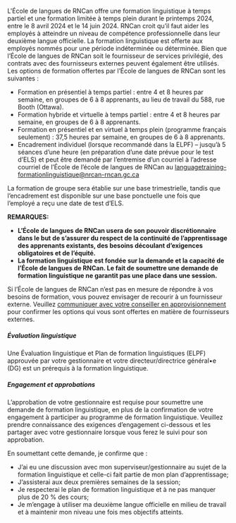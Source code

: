 ﻿L'École de langues de RNCan offre une formation linguistique à temps partiel et une formation limitée à temps plein durant le printemps 2024, entre le 8 avril 2024 et le 14 juin 2024.
RNCan croit qu’il faut aider les employés à atteindre un niveau de compétence professionnelle dans leur deuxième langue officielle. La formation linguistique est offerte aux employés nommés pour une période indéterminée ou déterminée. Bien que l’École de langues de RNCan soit le fournisseur de services privilégié, des contrats avec des fournisseurs externes peuvent également être utilisés.
Les options de formation offertes par l’École de langues de RNCan sont les suivantes :
- Formation en présentiel à temps partiel : entre 4 et 8 heures par semaine, en groupes de 6 à 8 apprenants, au lieu de travail du 588, rue Booth (Ottawa).
- Formation hybride et virtuelle à temps partiel : entre 4 et 8 heures par semaine, en groupes de 6 à 8 apprenants.
- Formation en présentiel et en virtuel à temps plein (programme français seulement) : 37,5 heures par semaine, en groupes de 6 à 8 apprenants.
- Encadrement individuel (lorsque recommandé dans la ELPF) – jusqu’à 5 séances d’une heure (en préparation d’une date prévue pour le test d’ELS) et peut être demandé par l’entremise d’un courriel à l’adresse courriel de l’École de l’école de langues de RNCan au [languagetraining-formationlinguistique@nrcan-rncan.gc.ca](mailto:languagetraining-formationlinguistique@nrcan-rncan.gc.ca)

La formation de groupe sera établie sur une base trimestrielle, tandis que l’encadrement est disponible sur une base ponctuelle une fois que l’employé a reçu une date de test d’ELS.

**REMARQUES:**
- **L’École de langues de RNCan usera de son pouvoir discrétionnaire dans le but de s’assurer du respect de la continuité de l’apprentissage des apprenants existants, des besoins découlant d’exigences obligatoires et de l’équité.**
- **La formation linguistique est fondée sur la demande et la capacité de l’École de langues de RNCan. Le fait de soumettre une demande de formation linguistique ne garantit pas une place dans une session.**

Si l’École de langues de RNCan n’est pas en mesure de répondre à vos besoins de formation, vous pouvez envisager de recourir à un fournisseur externe. Veuillez <u>[communiquer avec votre conseiller en approvisionnement](https://gcdocs.gc.ca/nrcan-rncan/llisapi.dll/link/19125621)</u> pour confirmer les options qui vous sont offertes en matière de fournisseurs externes.



##### Évaluation linguistique
Une Évaluation linguistique et Plan de formation linguistiques (ELPF) approuvée par votre gestionnaire et votre directeur/directrice général•e (DG) est un prérequis à la formation linguistique.

##### Engagement et approbations
L’approbation de votre gestionnaire est requise pour soumettre une demande de formation linguistique, en plus de la confirmation de votre engagement à participer au programme de formation linguistique. Veuillez prendre connaissance des exigences d’engagement ci-dessous et les partager avec votre gestionnaire lorsque vous ferez le suivi pour son approbation.

En soumettant cette demande, je confirme que :
- J’ai eu une discussion avec mon superviseur/gestionnaire au sujet de la formation linguistique et celle-ci fait partie de mon plan d’apprentissage;
- J’assisterai aux deux premières semaines de la session;
- Je respecterai le plan de formation linguistique et à ne pas manquer plus de 20 % des cours;
- Je m’engage à utiliser ma deuxième langue officielle en milieu de travail et à maintenir mon niveau une fois mes objectifs atteints.
